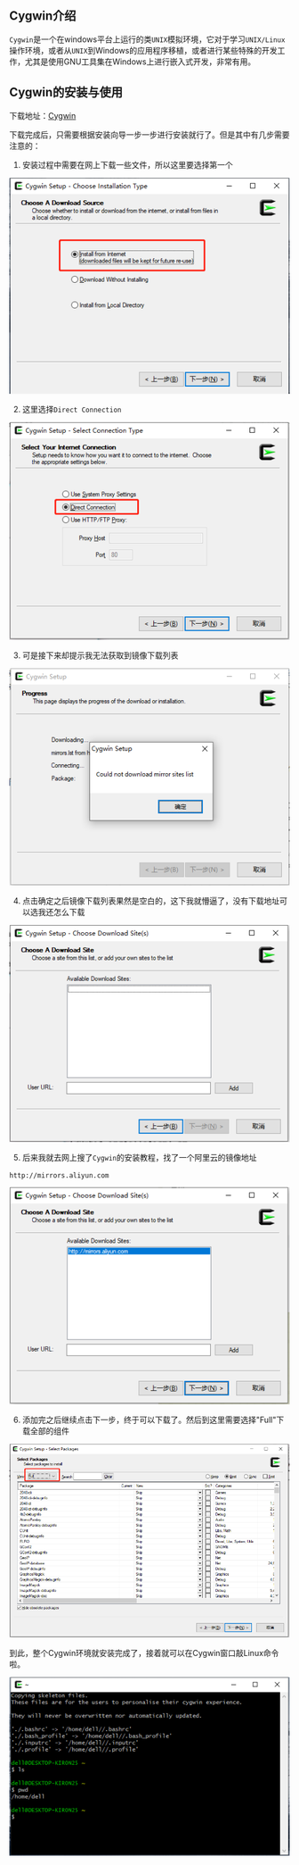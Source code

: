## Cygwin介绍

`Cygwin`是一个在windows平台上运行的类`UNIX`模拟环境，它对于学习`UNIX/Linux`操作环境，或者从`UNIX`到Windows的应用程序移植，或者进行某些特殊的开发工作，尤其是使用GNU工具集在Windows上进行嵌入式开发，非常有用。

## Cygwin的安装与使用

下载地址：[Cygwin](http://www.cygwin.com/)

下载完成后，只需要根据安装向导一步一步进行安装就行了。但是其中有几步需要注意的：

1. 安装过程中需要在网上下载一些文件，所以这里要选择第一个

![cygwin](../.vuepress/public/assets/image/cygwin/cygwin1.png 'cygwin')

2. 这里选择`Direct Connection`

![cygwin](../.vuepress/public/assets/image/cygwin/cygwin2.png 'cygwin')

3. 可是接下来却提示我无法获取到镜像下载列表

![cygwin](../.vuepress/public/assets/image/cygwin/cygwin3.png 'cygwin')

4. 点击确定之后镜像下载列表果然是空白的，这下我就懵逼了，没有下载地址可以选我还怎么下载

![cygwin](../.vuepress/public/assets/image/cygwin/cygwin4.png 'cygwin')

5. 后来我就去网上搜了`Cygwin`的安装教程，找了一个阿里云的镜像地址
```
http://mirrors.aliyun.com
```
![cygwin](../.vuepress/public/assets/image/cygwin/cygwin5.png 'cygwin')

6. 添加完之后继续点击下一步，终于可以下载了。然后到这里需要选择"Full"下载全部的组件

![cygwin](../.vuepress/public/assets/image/cygwin/cygwin6.png 'cygwin')

到此，整个Cygwin环境就安装完成了，接着就可以在Cygwin窗口敲Linux命令啦。

![cygwin](../.vuepress/public/assets/image/cygwin/cygwin7.png 'cygwin')